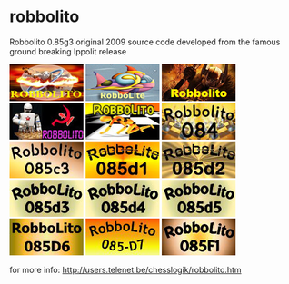 # robbolito
Robbolito 0.85g3 original 2009 source code developed from the famous ground breaking Ippolit release

![alt tag](https://raw.githubusercontent.com/FireFather/robbolito/master/robbolito.png)
![alt tag](https://raw.githubusercontent.com/FireFather/robbolito/master/robbolite.bmp)
![alt tag](https://raw.githubusercontent.com/FireFather/robbolito/master/robbolito.bmp)
![alt tag](https://raw.githubusercontent.com/FireFather/robbolito/master/robbolito_2.bmp)
![alt tag](https://raw.githubusercontent.com/FireFather/robbolito/master/robbolito_3.bmp)
![alt tag](https://raw.githubusercontent.com/FireFather/robbolito/master/robbolito084.bmp)
![alt tag](https://raw.githubusercontent.com/FireFather/robbolito/master/robbolito085c3.bmp)
![alt tag](https://raw.githubusercontent.com/FireFather/robbolito/master/robbolito085d1.bmp)
![alt tag](https://raw.githubusercontent.com/FireFather/robbolito/master/robbolito085d2.bmp)
![alt tag](https://raw.githubusercontent.com/FireFather/robbolito/master/robbolito085d3.bmp)
![alt tag](https://raw.githubusercontent.com/FireFather/robbolito/master/robbolito085d4.bmp)
![alt tag](https://raw.githubusercontent.com/FireFather/robbolito/master/robbolito085d5.bmp)
![alt tag](https://raw.githubusercontent.com/FireFather/robbolito/master/robbolito085d6.bmp)
![alt tag](https://raw.githubusercontent.com/FireFather/robbolito/master/robbolito085d7.bmp)
![alt tag](https://raw.githubusercontent.com/FireFather/robbolito/master/robbolito085f1.bmp)

for more info:
http://users.telenet.be/chesslogik/robbolito.htm
